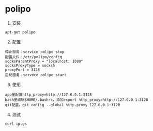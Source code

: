 # polipo

1. 安装
```
apt-get polipo
```

2. 配置
```
停止服务：service polipo stop
配置文件：/etc/polipo/config
socksParentProxy = "localhost: 1080"
socksProxyType = socks5
proxyPort = 3128
启动服务：servece polipo start
```

3. 使用
```
app里配置http_proxy=http://127.0.0.1:3128
bash里编辑$HOME/.bashrc，添加export http_proxy=http://127.0.0.1:3128
git配置，git config --global http.proxy 127.0.0.1:3128
```

4. 测试
```
curl ip.gs
```
